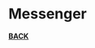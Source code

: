 # <a name="Messenger"></a>Messenger

<b>[BACK](https://github.com/Mist-Rain/Bot-Framework#documentation)</b>
